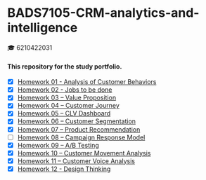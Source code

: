 # BADS7105-CRM-analytics-and-intelligence
:mortar_board: 6210422031

#### This repository for the study portfolio.

- [x] [Homework 01 - Analysis of Customer Behaviors](https://github.com/sirimada/BADS7105-CRM-analytics-and-intelligence/tree/main/Homework%2001)
- [x] [Homework 02 - Jobs to be done](https://github.com/sirimada/BADS7105-CRM-analytics-and-intelligence/tree/main/Homework%2002)
- [x] [Homework 03 – Value Proposition](https://github.com/sirimada/BADS7105-CRM-analytics-and-intelligence/tree/main/Homework%2003)
- [x] [Homework 04 – Customer Journey](https://github.com/sirimada/BADS7105-CRM-analytics-and-intelligence/tree/main/Homework%2004)
- [x] [Homework 05 – CLV Dashboard](https://github.com/sirimada/BADS7105-CRM-analytics-and-intelligence/tree/main/Homework%2005)
- [x] [Homework 06 – Customer Segmentation](https://github.com/sirimada/BADS7105-CRM-analytics-and-intelligence/tree/main/Homework%2006)
- [x] [Homework 07 – Product Recommendation](https://github.com/sirimada/BADS7105-CRM-analytics-and-intelligence/tree/main/Homework%2007)
- [ ] [Homework 08 – Campaign Response Model](https://github.com/sirimada/BADS7105-CRM-analytics-and-intelligence/tree/main/Homework%2008)
- [x] [Homework 09 – A/B Testing](https://github.com/sirimada/BADS7105-CRM-analytics-and-intelligence/tree/main/Homework%2009)
- [x] [Homework 10 – Customer Movement Analysis](https://github.com/sirimada/BADS7105-CRM-analytics-and-intelligence/tree/main/Homework%2010)
- [x] [Homework 11 – Customer Voice Analysis ](https://github.com/sirimada/BADS7105-CRM-analytics-and-intelligence/tree/main/Homework%2011)
- [x] [Homework 12 - Design Thinking](https://github.com/sirimada/BADS7105-CRM-analytics-and-intelligence/tree/main/Homework%2012)

